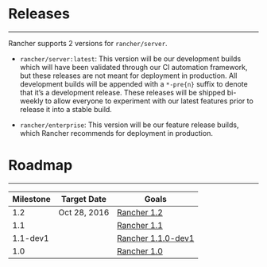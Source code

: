 # Releases
---
Rancher supports 2 versions for `rancher/server`. 

* `rancher/server:latest`: This version will be our development builds which will have been validated through our CI automation framework, but these releases are not meant for deployment in production. All development builds will be appended with a `*-pre{n}` suffix to denote that it’s a development release. These releases will be shipped bi-weekly to allow everyone to experiment with our latest features prior to release it into a stable build. 

* `rancher/enterprise`: This version will be our feature release builds, which Rancher recommends for deployment in production.

# Roadmap
---

Milestone |  Target Date | Goals|
---|---|---
1.2 | Oct 28, 2016 | [Rancher 1.2](https://github.com/rancher/rancher/wiki/Rancher-1.2.0)
1.1 | | [Rancher 1.1](https://github.com/rancher/rancher/releases/tag/v1.1.0)
1.1-dev1 | | [Rancher 1.1.0-dev1](https://github.com/rancher/rancher/releases/tag/v1.1.0-dev1)
1.0 | | [Rancher 1.0](https://github.com/rancher/rancher/releases/tag/v1.0.0)
